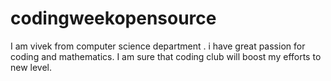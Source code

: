 # codingweekopensource
I am vivek from computer science department . i have great passion for coding and mathematics. I am sure that coding club will boost my efforts to new level.
